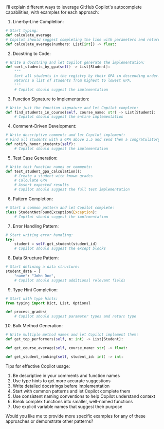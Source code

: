 I'll explain different ways to leverage GitHub Copilot's autocomplete capabilities, with examples for each approach:

1. Line-by-Line Completion:
```python
# Start typing:
def calculate_average
# Copilot should suggest completing the line with parameters and return type:
def calculate_average(numbers: List[int]) -> float:
```

2. Docstring to Code:
```python
# Write a docstring and let Copilot generate the implementation:
def sort_students_by_gpa(self) -> List[Student]:
    """
    Sort all students in the registry by their GPA in descending order.
    Returns a list of students from highest to lowest GPA.
    """
    # Copilot should suggest the implementation
```

3. Function Signature to Implementation:
```python
# Write just the function signature and let Copilot complete:
def find_students_in_course(self, course_name: str) -> List[Student]:
    # Copilot should suggest the entire implementation
```

4. Comment-Driven Development:
```python
# Write descriptive comments and let Copilot implement:
# Find all students with a GPA above 3.5 and send them a congratulatory email
def notify_honor_students(self):
    # Copilot should suggest the implementation
```

5. Test Case Generation:
```python
# Write test function names or comments:
def test_student_gpa_calculation():
    # Create a student with known grades
    # Calculate GPA
    # Assert expected results
    # Copilot should suggest the full test implementation
```

6. Pattern Completion:
```python
# Start a common pattern and let Copilot complete:
class StudentNotFoundException(Exception):
    # Copilot should suggest the implementation
```

7. Error Handling Pattern:
```python
# Start writing error handling:
try:
    student = self.get_student(student_id)
    # Copilot should suggest the except blocks
```

8. Data Structure Pattern:
```python
# Start defining a data structure:
student_data = {
    "name": "John Doe",
    # Copilot should suggest additional relevant fields
```

9.  Type Hint Completion:
```python
# Start with type hints:
from typing import Dict, List, Optional

def process_grades(
    # Copilot should suggest parameter types and return type
```

10.  Bulk Method Generation:
```python
# Write multiple method names and let Copilot implement them:
def get_top_performers(self, n: int) -> List[Student]:

def get_course_average(self, course_name: str) -> float:

def get_student_ranking(self, student_id: int) -> int:
```


Tips for effective Copilot usage:

1. Be descriptive in your comments and function names
2. Use type hints to get more accurate suggestions
3. Write detailed docstrings before implementation
4. Start with common patterns and let Copilot complete them
5. Use consistent naming conventions to help Copilot understand context
6. Break complex functions into smaller, well-named functions
7. Use explicit variable names that suggest their purpose

Would you like me to provide more specific examples for any of these approaches or demonstrate other patterns?